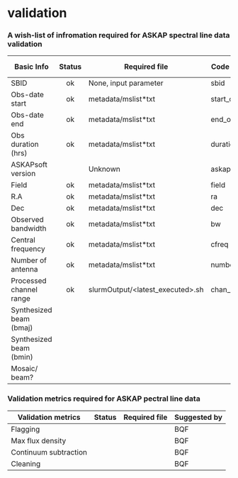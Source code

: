 # validation

### A wish-list of infromation required for ASKAP spectral line data validation

| Basic Info              | Status | Required file                    | Code variable  | Suggested by |
|-------------------------|:------:|----------------------------------|----------------|--------------|
| SBID                    | ok     | None, input parameter            | sbid           | BQF          |
| Obs-date start          | ok     | metadata/mslist\*txt              | start_obs_date | BQF          |
| Obs-date end            | ok     | metadata/mslist\*txt              | end_obs_date   | BQF          |
| Obs duration (hrs)      | ok     | metadata/mslist\*txt              | duration_hrs   | BQF          |
| ASKAPsoft version       |        | Unknown                          | askapsoft      | BQF          |
| Field                   | ok     | metadata/mslist\*txt              | field          | BQF          |
| R.A                     | ok     | metadata/mslist\*txt              | ra             | BQF          |
| Dec                     | ok     | metadata/mslist\*txt              | dec            | BQF          |
| Observed bandwidth      | ok     | metadata/mslist\*txt              | bw             | BQF          |
| Central frequency       | ok     | metadata/mslist\*txt              | cfreq          | BQF          |
| Number of antenna       | ok     | metadata/mslist\*txt              | number_ant     | BQF          |
| Processed channel range | ok     | slurmOutput/\<latest\_executed\>.sh | chan_range     | BQF          |
| Synthesized beam (bmaj) |        |                                  |                | BQF          |
| Synthesized beam (bmin) |        |                                  |                | BQF          |
| Mosaic/ beam?           |        |                                  |                | BQF          |

### Validation metrics required for ASKAP pectral line data

| Validation metrics      | Status | Required file                    | Suggested by |
|-------------------------|:------:|----------------------------------|--------------|
| Flagging                |        |                                  | BQF          |
| Max flux density        |        |                                  | BQF          |
| Continuum subtraction   |        |                                  | BQF          |
| Cleaning                |        |                                  | BQF          |
